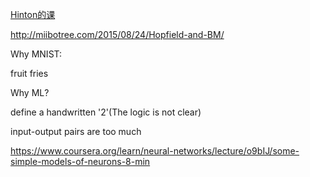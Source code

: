 [Hinton的课](https://www.coursera.org/learn/neural-networks/lecture/Hxnaz/why-do-we-need-machine-learning-13-min)



http://miibotree.com/2015/08/24/Hopfield-and-BM/



Why MNIST:

fruit fries



Why ML?

define a handwritten '2'(The logic is not clear)

input-output pairs are too much



https://www.coursera.org/learn/neural-networks/lecture/o9bIJ/some-simple-models-of-neurons-8-min